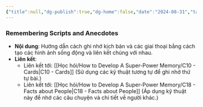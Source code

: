```yaml
---
{"title":null,"dg-publish":true,"dg-home":false,"date":"2024-08-31","tags":["#book","#memory","#How_to_Develop_A_Super_Power_Memory"],"Chương":"Chương9","permalink":"/hoc-hoi/how-to-develop-a-super-power-memory/remembering-scripts-and-anecdotes/","dgPassFrontmatter":true,"noteIcon":"","updated":"2025-01-14T22:11:11.287+07:00"}
---
```


### Remembering Scripts and Anecdotes

- **Nội dung**: Hướng dẫn cách ghi nhớ kịch bản và các giai thoại bằng cách tạo các hình ảnh sống động và liên kết chúng với nhau.
- **Liên kết**:
    - Liên kết tới: [[Học hỏi/How to Develop A Super-Power Memory/C10 -  Cards\|C10 -  Cards]] (Sử dụng các kỹ thuật tương tự để ghi nhớ thứ tự bài.)
    - Liên kết tới: [[Học hỏi/How to Develop A Super-Power Memory/C18 - Facts about People\|C18 - Facts about People]] (Áp dụng kỹ thuật này để nhớ các câu chuyện và chi tiết về người khác.)